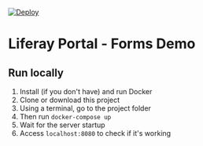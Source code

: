 [![Deploy](https://cdn.wedeploy.com/images/deploy.svg)](https://console.wedeploy.com/deploy?repo=https://github.com/phcp/liferay-forms-demo)

# Liferay Portal - Forms Demo

## Run locally
1. Install (if you don't have) and run Docker
2. Clone or download this project
3. Using a terminal, go to the project folder
4. Then run `docker-compose up`
5. Wait for the server startup
5. Access `localhost:8080` to check if it's working
